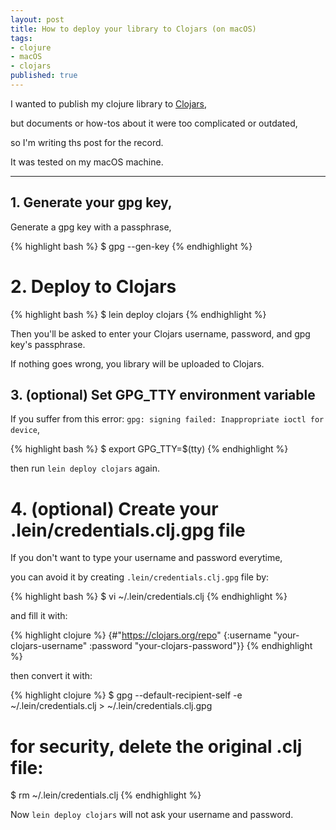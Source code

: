 ```yaml
---
layout: post
title: How to deploy your library to Clojars (on macOS)
tags:
- clojure
- macOS
- clojars
published: true
---
```


I wanted to publish my clojure library to [Clojars](https://clojars.org/),

but documents or how-tos about it were too complicated or outdated,

so I'm writing ths post for the record.

It was tested on my macOS machine.

----

## 1. Generate your gpg key,

Generate a gpg key with a passphrase,

{% highlight bash %}
$ gpg --gen-key
{% endhighlight %}

# 2. Deploy to Clojars

{% highlight bash %}
$ lein deploy clojars
{% endhighlight %}

Then you'll be asked to enter your Clojars username, password, and gpg key's passphrase.

If nothing goes wrong, you library will be uploaded to Clojars.

## 3. (optional) Set GPG_TTY environment variable

If you suffer from this error: `gpg: signing failed: Inappropriate ioctl for device`,

{% highlight bash %}
$ export GPG_TTY=$(tty)
{% endhighlight %}

then run `lein deploy clojars` again.

# 4. (optional) Create your .lein/credentials.clj.gpg file

If you don't want to type your username and password everytime,

you can avoid it by creating `.lein/credentials.clj.gpg` file by:

{% highlight bash %}
$ vi ~/.lein/credentials.clj
{% endhighlight %}

and fill it with:

{% highlight clojure %}
{#"https://clojars.org/repo"
  {:username "your-clojars-username"
   :password "your-clojars-password"}}
{% endhighlight %}

then convert it with:

{% highlight clojure %}
$ gpg --default-recipient-self -e \
      ~/.lein/credentials.clj > ~/.lein/credentials.clj.gpg

# for security, delete the original .clj file:
$ rm ~/.lein/credentials.clj 
{% endhighlight %}

Now `lein deploy clojars` will not ask your username and password.

